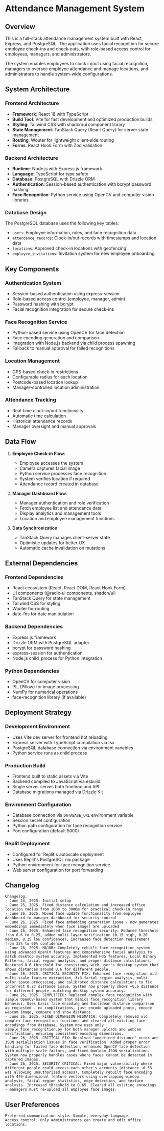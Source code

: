 # Attendance Management System

## Overview

This is a full-stack attendance management system built with React, Express, and PostgreSQL. The application uses facial recognition for secure employee check-ins and check-outs, with role-based access control for employees, managers, and administrators.

The system enables employees to clock in/out using facial recognition, managers to oversee employee attendance and manage locations, and administrators to handle system-wide configurations.

## System Architecture

### Frontend Architecture
- **Framework**: React 18 with TypeScript
- **Build Tool**: Vite for fast development and optimized production builds
- **Styling**: Tailwind CSS with shadcn/ui component library
- **State Management**: TanStack Query (React Query) for server state management
- **Routing**: Wouter for lightweight client-side routing
- **Forms**: React Hook Form with Zod validation

### Backend Architecture
- **Runtime**: Node.js with Express.js framework
- **Language**: TypeScript for type safety
- **Database**: PostgreSQL with Drizzle ORM
- **Authentication**: Session-based authentication with bcrypt password hashing
- **Face Recognition**: Python service using OpenCV and computer vision libraries

### Database Design
The PostgreSQL database uses the following key tables:
- `users`: Employee information, roles, and face recognition data
- `attendance_records`: Clock-in/out records with timestamps and location data
- `locations`: Approved check-in locations with geofencing
- `employee_invitations`: Invitation system for new employee onboarding

## Key Components

### Authentication System
- Session-based authentication using express-session
- Role-based access control (employee, manager, admin)
- Password hashing with bcrypt
- Facial recognition integration for secure check-ins

### Face Recognition Service
- Python-based service using OpenCV for face detection
- Face encoding generation and comparison
- Integration with Node.js backend via child process spawning
- Fallback to manual approval for failed recognitions

### Location Management
- GPS-based check-in restrictions
- Configurable radius for each location
- Postcode-based location lookup
- Manager-controlled location administration

### Attendance Tracking
- Real-time clock-in/out functionality
- Automatic time calculation
- Historical attendance records
- Manager oversight and manual approvals

## Data Flow

1. **Employee Check-in Flow**:
   - Employee accesses the system
   - Camera captures facial image
   - Python service processes face recognition
   - System verifies location if required
   - Attendance record created in database

2. **Manager Dashboard Flow**:
   - Manager authentication and role verification
   - Fetch employee list and attendance data
   - Display analytics and management tools
   - Location and employee management functions

3. **Data Synchronization**:
   - TanStack Query manages client-server state
   - Optimistic updates for better UX
   - Automatic cache invalidation on mutations

## External Dependencies

### Frontend Dependencies
- React ecosystem (React, React DOM, React Hook Form)
- UI components (@radix-ui components, shadcn/ui)
- TanStack Query for state management
- Tailwind CSS for styling
- Wouter for routing
- date-fns for date manipulation

### Backend Dependencies
- Express.js framework
- Drizzle ORM with PostgreSQL adapter
- bcrypt for password hashing
- express-session for authentication
- Node.js child_process for Python integration

### Python Dependencies
- OpenCV for computer vision
- PIL (Pillow) for image processing
- NumPy for numerical operations
- face-recognition library (if available)

## Deployment Strategy

### Development Environment
- Uses Vite dev server for frontend hot reloading
- Express server with TypeScript compilation via tsx
- PostgreSQL database connection via environment variables
- Python service runs as child process

### Production Build
- Frontend built to static assets via Vite
- Backend compiled to JavaScript via esbuild
- Single server serves both frontend and API
- Database migrations managed via Drizzle Kit

### Environment Configuration
- Database connection via `DATABASE_URL` environment variable
- Session secret configuration
- Python path configuration for face recognition service
- Port configuration (default 5000)

### Replit Deployment
- Configured for Replit's autoscale deployment
- Uses Replit's PostgreSQL nix package
- Python environment for face recognition service
- Web server configuration for port forwarding

## Changelog

```
Changelog:
- June 24, 2025. Initial setup
- June 25, 2025. Fixed distance calculation and increased office location radius from 100m to 3000m for practical check-in range
- June 26, 2025. Moved face update functionality from employee dashboard to manager dashboard for security control
- June 26, 2025. Fixed face embedding generation issue - now generates embeddings immediately when face images are uploaded
- June 26, 2025. Enhanced face recognition security: Reduced threshold from 0.6 to 0.25, added multi-layer verification (0.15 high, 0.20 medium, 0.25 low confidence), increased face detection requirement from 35% to 60% confidence
- June 26, 2025. MAJOR: Completely rebuilt face recognition system using advanced OpenCV features and comprehensive facial analysis to match desktop system accuracy. Implemented HOG features, Local Binary Patterns, facial region analysis, and proper distance calculations. Restored 0.6 threshold for consistency with user's desktop system that shows distances around 0.6 for different people.
- June 26, 2025. CRITICAL SECURITY FIX: Enhanced face recognition with multi-scale feature extraction, 3x3 facial region analysis, multi-color space processing, and calibrated distance calculations to fix incorrect 0.27 distance issue. System now properly shows ~0.6 distance for different people, matching desktop system accuracy.
- June 26, 2025. SIMPLIFIED: Replaced complex face recognition with simple OpenCV-based system that mimics face_recognition library behavior. Uses basic face encoding and Euclidean distance comparison as requested - no complications, just encode uploaded photo, encode webcam image, compare and show distance.
- June 26, 2025. FIXED DIMENSION MISMATCH: Completely removed old complex face recognition functions and cleared all existing face encodings from database. System now uses only simple_face_recognition.py for both manager uploads and webcam verification, ensuring consistent encoding dimensions.
- June 26, 2025. CRITICAL FIX: Resolved "undefined distance" error and JSON serialization issues in face verification. Added proper error handling for failed face detection, enhanced OpenCV face detection with multiple scale factors, and fixed boolean JSON serialization. System now properly handles cases where faces cannot be detected in captured images.
- June 26, 2025. SECURITY CRITICAL: Fixed major vulnerability where different people could access each other's accounts (distance ~0.53 was allowing unauthorized access). Completely rebuilt face encoding with 449-dimensional feature vectors using overlapping window analysis, facial region statistics, edge detection, and texture analysis. Increased threshold to 0.65. Cleared all existing encodings - managers must re-upload all employee face images.
```

## User Preferences

```
Preferred communication style: Simple, everyday language.
Access control: Only administrators can create and edit office locations.
```